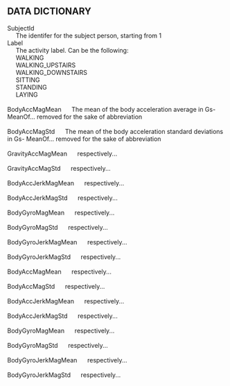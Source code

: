 <html>
<h2>DATA DICTIONARY</h2>
SubjectId<br>
&nbsp;&nbsp;&nbsp;&nbsp;&nbsp;The identifer for the subject person, starting from 1<br>
Label<br>
&nbsp;&nbsp;&nbsp;&nbsp;&nbsp;The activity label. Can be the following:<br>
&nbsp;&nbsp;&nbsp;&nbsp;&nbsp;WALKING<br>
&nbsp;&nbsp;&nbsp;&nbsp;&nbsp;WALKING_UPSTAIRS<br>
&nbsp;&nbsp;&nbsp;&nbsp;&nbsp;WALKING_DOWNSTAIRS<br>
&nbsp;&nbsp;&nbsp;&nbsp;&nbsp;SITTING<br>
&nbsp;&nbsp;&nbsp;&nbsp;&nbsp;STANDING<br>
&nbsp;&nbsp;&nbsp;&nbsp;&nbsp;LAYING<br><br> 
BodyAccMagMean
&nbsp;&nbsp;&nbsp;&nbsp;&nbsp;The mean of the body acceleration average in Gs- MeanOf... removed for the sake of abbreviation<br><br>
BodyAccMagStd     
&nbsp;&nbsp;&nbsp;&nbsp;&nbsp;The mean of the  body acceleration standard deviations in Gs- MeanOf... removed for the sake of abbreviation<br><br>
GravityAccMagMean 
&nbsp;&nbsp;&nbsp;&nbsp;&nbsp;respectively...<br><br>
GravityAccMagStd    
&nbsp;&nbsp;&nbsp;&nbsp;&nbsp;respectively...<br><br>
BodyAccJerkMagMean  
&nbsp;&nbsp;&nbsp;&nbsp;&nbsp;respectively...<br><br>
BodyAccJerkMagStd 
&nbsp;&nbsp;&nbsp;&nbsp;&nbsp;respectively...<br><br>
BodyGyroMagMean    
&nbsp;&nbsp;&nbsp;&nbsp;&nbsp;respectively...<br><br>
BodyGyroMagStd    
&nbsp;&nbsp;&nbsp;&nbsp;&nbsp;respectively...<br><br>
BodyGyroJerkMagMean 
&nbsp;&nbsp;&nbsp;&nbsp;&nbsp;respectively...<br><br>
BodyGyroJerkMagStd 
&nbsp;&nbsp;&nbsp;&nbsp;&nbsp;respectively...<br><br>
BodyAccMagMean     
&nbsp;&nbsp;&nbsp;&nbsp;&nbsp;respectively...<br><br>
BodyAccMagStd      
&nbsp;&nbsp;&nbsp;&nbsp;&nbsp;respectively...<br><br>
BodyAccJerkMagMean  
&nbsp;&nbsp;&nbsp;&nbsp;&nbsp;respectively...<br><br>
BodyAccJerkMagStd  
&nbsp;&nbsp;&nbsp;&nbsp;&nbsp;respectively...<br><br>
BodyGyroMagMean 
&nbsp;&nbsp;&nbsp;&nbsp;&nbsp;respectively...<br><br>
BodyGyroMagStd    
&nbsp;&nbsp;&nbsp;&nbsp;&nbsp;respectively...<br><br>
BodyGyroJerkMagMean 
&nbsp;&nbsp;&nbsp;&nbsp;&nbsp;respectively...<br><br>
BodyGyroJerkMagStd 
&nbsp;&nbsp;&nbsp;&nbsp;&nbsp;respectively...<br><br>
</html>
